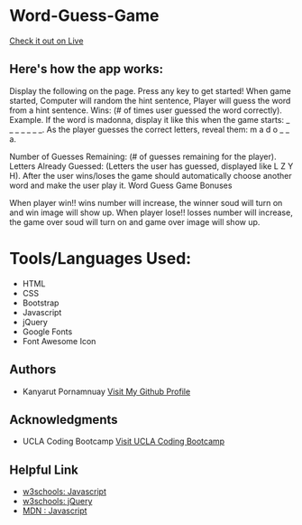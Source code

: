 # Word-Guess-Game
 <a target="_blank" rel="nofollow" href="https://benbaba2525.github.io/Word-Guess-Game/">Check it out on Live</a>

<h2>Here's how the app works:</h2>
Display the following on the page. 
Press any key to get started!
When game started, Computer will random the hint sentence, Player will guess the word from a hint sentence.
Wins: (# of times user guessed the word correctly).
Example.
If the word is madonna, display it like this when 
the game starts: _ _ _ _ _ _ _.
As the player guesses the correct letters,
reveal them: m a d o _ _ a.

Number of Guesses Remaining: (# of guesses remaining for the player).
Letters Already Guessed: (Letters the user has guessed, displayed like L Z Y H).
After the user wins/loses the game should automatically choose another word and make the user play it.
Word Guess Game Bonuses

When player win!! wins number will increase, the winner soud will turn on and win image will show up.
When player lose!! losses number will increase, the game over soud will turn on and game over image will show up.

<h1 style =" border-bottom:1px;">Tools/Languages Used:</h1>

<ul>
  <li>HTML</li>
  <li>CSS</li>
  <li>Bootstrap</li>
   <li>Javascript</li>
  <li>jQuery</li>
  <li>Google Fonts</li>
  <li>Font Awesome Icon</li>
</ul>

<h2 style =" border-bottom:1px;">Authors</h2>
<ul>
  <li>Kanyarut Pornamnuay   <a target="_blank" rel="nofollow" href="https://github.com/benbaba2525">Visit My Github Profile</a></li>
</ul>

<h2 style =" border-bottom:1px;">Acknowledgments</h2>
<ul>
  <li>UCLA Coding Bootcamp   <a target="_blank" rel="nofollow" href="https://bootcamp.uclaextension.edu/coding/">Visit UCLA Coding Bootcamp</a></li>
</ul>

<h2 style =" border-bottom:1px;">Helpful Link</h2>

<ul>
  <li><a target="_blank" rel="nofollow" href="https://www.w3schools.com/js/default.asp">w3schools: Javascript</a></li>
  <li><a target="_blank" rel="nofollow" href="https://www.w3schools.com/jquery/default.asp">w3schools: jQuery</a></li>
  <li><a target="_blank" rel="nofollow" href="https://developer.mozilla.org/en-US/docs/Web/JavaScript">MDN : Javascript</a></li>
</ul>
    

